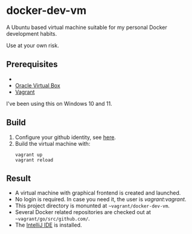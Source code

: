 # docker-dev-vm

A Ubuntu based virtual machine suitable for my personal Docker development habits.

Use at your own risk.

## Prerequisites
- 
- [Oracle Virtual Box](https://www.virtualbox.org/wiki/Downloads)
- [Vagrant](https://developer.hashicorp.com/vagrant/downloads?product_intent=vagrant)

I've been using this on Windows 10 and 11.
 
## Build

1. Configure your github identity, see [here](ansible/personal-settings/vars.yml.example).
2. Build the virtual machine with:
   ```shell
   vagrant up
   vagrant reload
   ``` 

## Result
- A virtual machine with graphical frontend is created and launched.
- No login is required. In case you need it, the user is _vagrant:vagrant_.
- This project directory is monunted at `~vagrant/docker-dev-vm`.
- Several Docker related repositories are checked out at `~vagrant/go/src/github.com/`.
- The [IntelliJ IDE](https://www.jetbrains.com/idea/) is installed.
